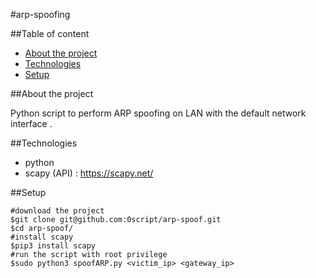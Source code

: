 #arp-spoofing

##Table of content
* [About the project](#about-the-project)
* [Technologies](#technologies)
* [Setup](#setup)

##About the project

Python script to perform ARP spoofing on LAN with the default network interface .

##Technologies

* python
* scapy (API) : https://scapy.net/

##Setup

```shell
#download the project
$git clone git@github.com:0script/arp-spoof.git
$cd arp-spoof/
#install scapy
$pip3 install scapy
#run the script with root privilege 
$sudo python3 spoofARP.py <victim_ip> <gateway_ip>
```